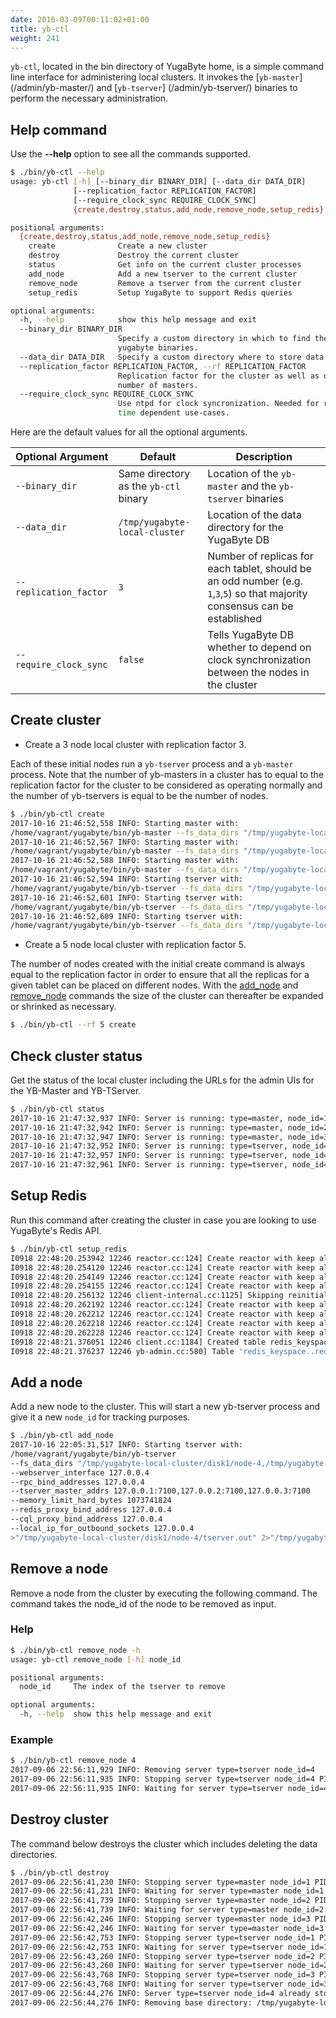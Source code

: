 ```yaml
---
date: 2016-03-09T00:11:02+01:00
title: yb-ctl
weight: 241
---
```


`yb-ctl`, located in the bin directory of YugaByte home, is a simple command line interface for administering local clusters. It invokes the [`yb-master`] (/admin/yb-master/) and [`yb-tserver`] (/admin/yb-tserver/) binaries to perform the necessary administration.

## Help command

Use the **-\-help** option to see all the commands supported.

```sh
$ ./bin/yb-ctl --help
usage: yb-ctl [-h] [--binary_dir BINARY_DIR] [--data_dir DATA_DIR]
              [--replication_factor REPLICATION_FACTOR]
              [--require_clock_sync REQUIRE_CLOCK_SYNC]
              {create,destroy,status,add_node,remove_node,setup_redis} ...

positional arguments:
  {create,destroy,status,add_node,remove_node,setup_redis}
    create              Create a new cluster
    destroy             Destroy the current cluster
    status              Get info on the current cluster processes
    add_node            Add a new tserver to the current cluster
    remove_node         Remove a tserver from the current cluster
    setup_redis         Setup YugaByte to support Redis queries

optional arguments:
  -h, --help            show this help message and exit
  --binary_dir BINARY_DIR
                        Specify a custom directory in which to find the
                        yugabyte binaries.
  --data_dir DATA_DIR   Specify a custom directory where to store data.
  --replication_factor REPLICATION_FACTOR, --rf REPLICATION_FACTOR
                        Replication factor for the cluster as well as default
                        number of masters.
  --require_clock_sync REQUIRE_CLOCK_SYNC
                        Use ntpd for clock syncronization. Needed for real
                        time dependent use-cases.
```

Here are the default values for all the optional arguments.

Optional Argument | Default | Description
----------------------------|-----------|---------------------------------------
`--binary_dir` | Same directory as the `yb-ctl` binary | Location of the `yb-master` and the `yb-tserver` binaries
`--data_dir` | `/tmp/yugabyte-local-cluster` | Location of the data directory for the YugaByte DB
`--replication_factor`| `3` | Number of replicas for each tablet, should be an odd number (e.g. `1`,`3`,`5`) so that majority consensus can be established
`--require_clock_sync`| `false` | Tells YugaByte DB whether to depend on clock synchronization between the nodes in the cluster


## Create cluster

- Create a 3 node local cluster with replication factor 3. 

Each of these initial nodes run a `yb-tserver` process and a `yb-master` process. Note that the number of yb-masters in a cluster has to equal to the replication factor for the cluster to be considered as operating normally and the number of yb-tservers is equal to be the number of nodes.

```sh
$ ./bin/yb-ctl create
2017-10-16 21:46:52,558 INFO: Starting master with:
/home/vagrant/yugabyte/bin/yb-master --fs_data_dirs "/tmp/yugabyte-local-cluster/disk1/node-1,/tmp/yugabyte-local-cluster/disk2/node-1" --webserver_interface 127.0.0.1 --rpc_bind_addresses 127.0.0.1 --webserver_doc_root "/home/vagrant/yugabyte/www" --replication_factor=3 --master_addresses 127.0.0.1:7100,127.0.0.2:7100,127.0.0.3:7100 >"/tmp/yugabyte-local-cluster/disk1/node-1/master.out" 2>"/tmp/yugabyte-local-cluster/disk1/node-1/master.err" &
2017-10-16 21:46:52,567 INFO: Starting master with:
/home/vagrant/yugabyte/bin/yb-master --fs_data_dirs "/tmp/yugabyte-local-cluster/disk1/node-2,/tmp/yugabyte-local-cluster/disk2/node-2" --webserver_interface 127.0.0.2 --rpc_bind_addresses 127.0.0.2 --webserver_doc_root "/home/vagrant/yugabyte/www" --replication_factor=3 --master_addresses 127.0.0.1:7100,127.0.0.2:7100,127.0.0.3:7100 >"/tmp/yugabyte-local-cluster/disk1/node-2/master.out" 2>"/tmp/yugabyte-local-cluster/disk1/node-2/master.err" &
2017-10-16 21:46:52,588 INFO: Starting master with:
/home/vagrant/yugabyte/bin/yb-master --fs_data_dirs "/tmp/yugabyte-local-cluster/disk1/node-3,/tmp/yugabyte-local-cluster/disk2/node-3" --webserver_interface 127.0.0.3 --rpc_bind_addresses 127.0.0.3 --webserver_doc_root "/home/vagrant/yugabyte/www" --replication_factor=3 --master_addresses 127.0.0.1:7100,127.0.0.2:7100,127.0.0.3:7100 >"/tmp/yugabyte-local-cluster/disk1/node-3/master.out" 2>"/tmp/yugabyte-local-cluster/disk1/node-3/master.err" &
2017-10-16 21:46:52,594 INFO: Starting tserver with:
/home/vagrant/yugabyte/bin/yb-tserver --fs_data_dirs "/tmp/yugabyte-local-cluster/disk1/node-1,/tmp/yugabyte-local-cluster/disk2/node-1" --webserver_interface 127.0.0.1 --rpc_bind_addresses 127.0.0.1 --webserver_doc_root "/home/vagrant/yugabyte/www" --tserver_master_addrs 127.0.0.1:7100,127.0.0.2:7100,127.0.0.3:7100 --memory_limit_hard_bytes 1073741824 --redis_proxy_bind_address 127.0.0.1 --cql_proxy_bind_address 127.0.0.1 --local_ip_for_outbound_sockets 127.0.0.1 >"/tmp/yugabyte-local-cluster/disk1/node-1/tserver.out" 2>"/tmp/yugabyte-local-cluster/disk1/node-1/tserver.err" &
2017-10-16 21:46:52,601 INFO: Starting tserver with:
/home/vagrant/yugabyte/bin/yb-tserver --fs_data_dirs "/tmp/yugabyte-local-cluster/disk1/node-2,/tmp/yugabyte-local-cluster/disk2/node-2" --webserver_interface 127.0.0.2 --rpc_bind_addresses 127.0.0.2 --webserver_doc_root "/home/vagrant/yugabyte/www" --tserver_master_addrs 127.0.0.1:7100,127.0.0.2:7100,127.0.0.3:7100 --memory_limit_hard_bytes 1073741824 --redis_proxy_bind_address 127.0.0.2 --cql_proxy_bind_address 127.0.0.2 --local_ip_for_outbound_sockets 127.0.0.2 >"/tmp/yugabyte-local-cluster/disk1/node-2/tserver.out" 2>"/tmp/yugabyte-local-cluster/disk1/node-2/tserver.err" &
2017-10-16 21:46:52,609 INFO: Starting tserver with:
/home/vagrant/yugabyte/bin/yb-tserver --fs_data_dirs "/tmp/yugabyte-local-cluster/disk1/node-3,/tmp/yugabyte-local-cluster/disk2/node-3" --webserver_interface 127.0.0.3 --rpc_bind_addresses 127.0.0.3 --webserver_doc_root "/home/vagrant/yugabyte/www" --tserver_master_addrs 127.0.0.1:7100,127.0.0.2:7100,127.0.0.3:7100 --memory_limit_hard_bytes 1073741824 --redis_proxy_bind_address 127.0.0.3 --cql_proxy_bind_address 127.0.0.3 --local_ip_for_outbound_sockets 127.0.0.3 >"/tmp/yugabyte-local-cluster/disk1/node-3/tserver.out" 2>"/tmp/yugabyte-local-cluster/disk1/node-3/tserver.err" &
```

- Create a 5 node local cluster with replication factor 5. 

The number of nodes created with the initial create command is always equal to the replication factor in order to ensure that all the replicas for a given tablet can be placed on different nodes. With the [add_node](/admin/yb-ctl/#add-a-node) and [remove_node](/admin/yb-ctl/#remove-a-node) commands the size of the cluster can thereafter be expanded or shrinked as necessary. 

```sh
$ ./bin/yb-ctl --rf 5 create
```

## Check cluster status

Get the status of the local cluster including the URLs for the admin UIs for the YB-Master and YB-TServer.

```sh
$ ./bin/yb-ctl status
2017-10-16 21:47:32,937 INFO: Server is running: type=master, node_id=1, PID=27942, admin service=127.0.0.1:7000
2017-10-16 21:47:32,942 INFO: Server is running: type=master, node_id=2, PID=27945, admin service=127.0.0.2:7000
2017-10-16 21:47:32,947 INFO: Server is running: type=master, node_id=3, PID=27948, admin service=127.0.0.3:7000
2017-10-16 21:47:32,952 INFO: Server is running: type=tserver, node_id=1, PID=27951, admin service=127.0.0.1:9000, cql service=127.0.0.1:9042, redis service=127.0.0.1:6379
2017-10-16 21:47:32,957 INFO: Server is running: type=tserver, node_id=2, PID=27954, admin service=127.0.0.2:9000, cql service=127.0.0.2:9042, redis service=127.0.0.2:6379
2017-10-16 21:47:32,961 INFO: Server is running: type=tserver, node_id=3, PID=27957, admin service=127.0.0.3:9000, cql service=127.0.0.3:9042, redis service=127.0.0.3:6379
```

## Setup Redis

Run this command after creating the cluster in case you are looking to use YugaByte's Redis API.

```sh
$ ./bin/yb-ctl setup_redis
I0918 22:48:20.253942 12246 reactor.cc:124] Create reactor with keep alive_time: 65.000s, coarse timer granularity: 0.100s
I0918 22:48:20.254120 12246 reactor.cc:124] Create reactor with keep alive_time: 65.000s, coarse timer granularity: 0.100s
I0918 22:48:20.254149 12246 reactor.cc:124] Create reactor with keep alive_time: 65.000s, coarse timer granularity: 0.100s
I0918 22:48:20.254155 12246 reactor.cc:124] Create reactor with keep alive_time: 65.000s, coarse timer granularity: 0.100s
I0918 22:48:20.256132 12246 client-internal.cc:1125] Skipping reinitialize of master addresses, no REST endpoint or file specified
I0918 22:48:20.262192 12246 reactor.cc:124] Create reactor with keep alive_time: 65.000s, coarse timer granularity: 0.100s
I0918 22:48:20.262212 12246 reactor.cc:124] Create reactor with keep alive_time: 65.000s, coarse timer granularity: 0.100s
I0918 22:48:20.262218 12246 reactor.cc:124] Create reactor with keep alive_time: 65.000s, coarse timer granularity: 0.100s
I0918 22:48:20.262228 12246 reactor.cc:124] Create reactor with keep alive_time: 65.000s, coarse timer granularity: 0.100s
I0918 22:48:21.376051 12246 client.cc:1184] Created table redis_keyspace..redis of type REDIS_TABLE_TYPE
I0918 22:48:21.376237 12246 yb-admin.cc:580] Table 'redis_keyspace..redis' created.
```


## Add a node


Add a new node to the cluster. This will start a new yb-tserver process and give it a new `node_id` for tracking purposes.

```sh
$ ./bin/yb-ctl add_node
2017-10-16 22:05:31,517 INFO: Starting tserver with:
/home/vagrant/yugabyte/bin/yb-tserver 
--fs_data_dirs "/tmp/yugabyte-local-cluster/disk1/node-4,/tmp/yugabyte-local-cluster/disk2/node-4" 
--webserver_interface 127.0.0.4 
--rpc_bind_addresses 127.0.0.4 
--tserver_master_addrs 127.0.0.1:7100,127.0.0.2:7100,127.0.0.3:7100 
--memory_limit_hard_bytes 1073741824 
--redis_proxy_bind_address 127.0.0.4 
--cql_proxy_bind_address 127.0.0.4 
--local_ip_for_outbound_sockets 127.0.0.4 
>"/tmp/yugabyte-local-cluster/disk1/node-4/tserver.out" 2>"/tmp/yugabyte-local-cluster/disk1/node-4/tserver.err" &
```

## Remove a node

Remove a node from the cluster by executing the following command. The command takes the node_id of the node to be removed as input.

### Help

```sh
$ ./bin/yb-ctl remove_node -h
usage: yb-ctl remove_node [-h] node_id

positional arguments:
  node_id     The index of the tserver to remove

optional arguments:
  -h, --help  show this help message and exit
```

### Example

```sh
$ ./bin/yb-ctl remove_node 4
2017-09-06 22:56:11,929 INFO: Removing server type=tserver node_id=4
2017-09-06 22:56:11,935 INFO: Stopping server type=tserver node_id=4 PID=28874
2017-09-06 22:56:11,935 INFO: Waiting for server type=tserver node_id=4 PID=28874 to stop...
```

## Destroy cluster

The command below destroys the cluster which includes deleting the data directories.

```sh
$ ./bin/yb-ctl destroy
2017-09-06 22:56:41,230 INFO: Stopping server type=master node_id=1 PID=28494
2017-09-06 22:56:41,231 INFO: Waiting for server type=master node_id=1 PID=28494 to stop...
2017-09-06 22:56:41,739 INFO: Stopping server type=master node_id=2 PID=28504
2017-09-06 22:56:41,739 INFO: Waiting for server type=master node_id=2 PID=28504 to stop...
2017-09-06 22:56:42,246 INFO: Stopping server type=master node_id=3 PID=28507
2017-09-06 22:56:42,246 INFO: Waiting for server type=master node_id=3 PID=28507 to stop...
2017-09-06 22:56:42,753 INFO: Stopping server type=tserver node_id=1 PID=28512
2017-09-06 22:56:42,753 INFO: Waiting for server type=tserver node_id=1 PID=28512 to stop...
2017-09-06 22:56:43,260 INFO: Stopping server type=tserver node_id=2 PID=28516
2017-09-06 22:56:43,260 INFO: Waiting for server type=tserver node_id=2 PID=28516 to stop...
2017-09-06 22:56:43,768 INFO: Stopping server type=tserver node_id=3 PID=28519
2017-09-06 22:56:43,768 INFO: Waiting for server type=tserver node_id=3 PID=28519 to stop...
2017-09-06 22:56:44,276 INFO: Server type=tserver node_id=4 already stopped
2017-09-06 22:56:44,276 INFO: Removing base directory: /tmp/yugabyte-local-cluster
```
